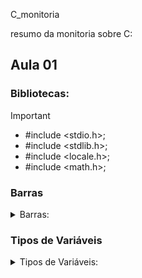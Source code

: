 C_monitoria

resumo da monitoria sobre C:

## Aula 01


### Bibliotecas:
>[!IMPORTANT]
 >- #include <stdio.h>;
 >- #include <stdlib.h>;
 >- #include <locale.h>;
 >- #include <math.h>;

### Barras

<details>
<summary>Barras:</summary>

- \n = quebra de linha
- \t = parágrafo
- \a = alerta

</details>

### Tipos de Variáveis

<details>
<summary>Tipos de Variáveis:</summary>

- char = %c;
- int = %d;
- long int = %ld;
- float = %f, %2f;
- double = %if;

</details>

 
